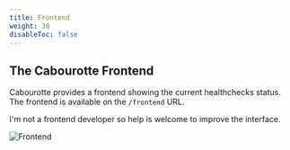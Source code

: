 ```yaml
---
title: Frontend
weight: 30
disableToc: false
---
```


## The Cabourotte Frontend

Cabourotte provides a frontend showing the current healthchecks status. The frontend is available on the `/frontend` URL.

I'm not a frontend developer so help is welcome to improve the interface.

![Frontend](/img/frontend.jpg)
